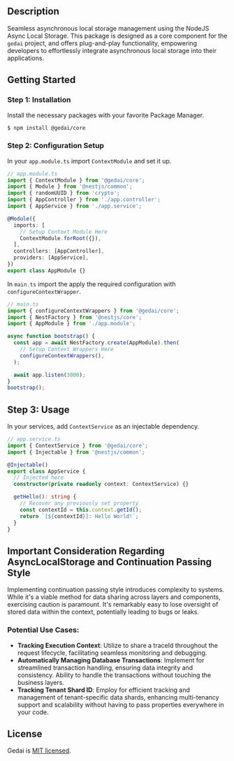 ## Description

Seamless asynchronous local storage management using the NodeJS Async Local Storage. This package is designed as a core component for the `gedai` project, and offers plug-and-play functionality, empowering developers to effortlessly integrate asynchronous local storage into their applications.

## Getting Started

### Step 1: Installation

Install the necessary packages with your favorite Package Manager.

```bash
$ npm install @gedai/core
```

### Step 2: Configuration Setup

In your `app.module.ts` import `ContextModule` and set it up.

```typescript
// app.module.ts
import { ContextModule } from '@gedai/core';
import { Module } from '@nestjs/common';
import { randomUUID } from 'crypto';
import { AppController } from './app.controller';
import { AppService } from './app.service';

@Module({
  imports: [
    // Setup Context Module Here
    ContextModule.forRoot({}),
  ],
  controllers: [AppController],
  providers: [AppService],
})
export class AppModule {}
```

In `main.ts` import the apply the required configuration with `configureContextWrapper`.

```typescript
// main.ts
import { configureContextWrappers } from '@gedai/core';
import { NestFactory } from '@nestjs/core';
import { AppModule } from './app.module';

async function bootstrap() {
  const app = await NestFactory.create(AppModule).then(
    // Setup Context Wrappers Here
    configureContextWrappers(),
  );

  await app.listen(3000);
}
bootstrap();
```

## Step 3: Usage

In your services, add `ContextService` as an injectable dependency.

```typescript
// app.service.ts
import { ContextService } from '@gedai/core';
import { Injectable } from '@nestjs/common';

@Injectable()
export class AppService {
  // Injected here
  constructor(private readonly context: ContextService) {}

  getHello(): string {
    // Recover any previously set property
    const contextId = this.context.getId();
    return `[${contextId}]: Hello World!`;
  }
}
```

## Important Consideration Regarding AsyncLocalStorage and Continuation Passing Style

Implementing continuation passing style introduces complexity to systems. While it's a viable method for data sharing across layers and components, exercising caution is paramount. It's remarkably easy to lose oversight of stored data within the context, potentially leading to bugs or leaks.

### Potential Use Cases:

- **Tracking Execution Context**: Utilize to share a traceId throughout the request lifecycle, facilitating seamless monitoring and debugging.
- **Automatically Managing Database Transactions**: Implement for streamlined transaction handling, ensuring data integrity and consistency. Ability to handle the transactions without touching the business layers.
- **Tracking Tenant Shard ID**: Employ for efficient tracking and management of tenant-specific data shards, enhancing multi-tenancy support and scalability without having to pass properties everywhere in your code.

## License

Gedai is [MIT licensed](LICENSE).
